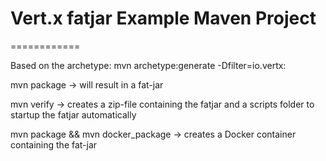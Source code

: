 # Vert.x fatjar Example Maven Project
============

Based on the archetype: mvn archetype:generate -Dfilter=io.vertx:

mvn package -> will result in a fat-jar

mvn verify  -> creates a zip-file containing the fatjar and a scripts folder to startup the fatjar automatically

mvn package && mvn docker_package -> creates a Docker container containing the fat-jar 

